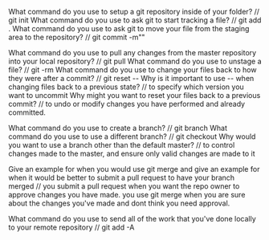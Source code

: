 What command do you use to setup a git repository inside of your folder?  // git init
What command do you use to ask git to start tracking a file?
 // git add .
What command do you use to ask git to move your file from the staging area to the repository?
 // git commit -m""


What command do you use to pull any changes from the master repository into your local repository?
 // git pull
What command do you use to unstage a file?
 // git -rm
What command do you use to change your files back to how they were after a commit?
// git reset --
Why is it important to use -- when changing files back to a previous state?
// to specify which version you want to uncommit
Why might you want to reset your files back to a previous commit?
// to undo or modify changes you have performed and already committed.


What command do you use to create a branch?
// git branch
What command do you use to use a different branch?
// git checkout <name>
Why would you want to use a branch other than the default master?
// to control changes made to the master, and ensure only valid changes are made to it


Give an example for when you would use git merge and give an example for when it would be better to submit a pull request to have your branch merged
// you submit a pull request when you want the repo owner to approve changes you have made.
you use git merge when you are sure about the changes you've made and dont think you need approval.

What command do you use to send all of the work that you've done locally to your remote repository
// git add -A



